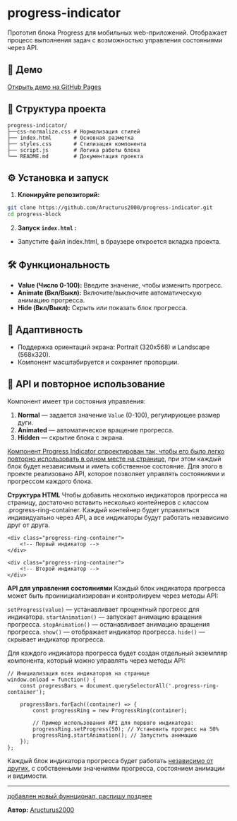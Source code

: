 # progress-indicator

Прототип блока Progress для мобильных web-приложений. Отображает процесс выполнения задач с возможностью управления состояниями через API.

## 🚀 Демо

[Открыть демо на GitHub Pages](https://aructurus2000.github.io/progress-indicator/)

## 📂 Структура проекта
```
progress-indicator/
├──css-normalize.css # Нормализация стилей
├── index.html       # Основная разметка
├── styles.css       # Стилизация компонента
├── script.js        # Логика работы блока
└── README.md        # Документация проекта
```

## ⚙️ Установка и запуск

1. **Клонируйте репозиторий:**
```bash
git clone https://github.com/Aructurus2000/progress-indicator.git
cd progress-block
```

2. **Запуск `index.html` :**
- Запустите файл index.html, в браузере откроется вкладка проекта.

## 🛠️ Функциональность

- **Value (Число 0-100):** Введите значение, чтобы изменить прогресс.
- **Animate (Вкл/Выкл):** Включите/выключите автоматическую анимацию прогресса.
- **Hide (Вкл/Выкл):** Скрыть или показать блок прогресса.

## 📱 Адаптивность

- Поддержка ориентаций экрана: Portrait (320x568) и Landscape (568x320).
- Компонент масштабируется и сохраняет пропорции.

## 🧩 API и повторное использование

Компонент имеет три состояния управления:

1. **Normal** — задается значение `Value` (0-100), регулирующее размер дуги.
2. **Animated** — автоматическое вращение прогресса.
3. **Hidden** — скрытие блока с экрана.

<u>Компонент Progress Indicator спроектирован так, чтобы его было легко повторно использовать в одном месте на странице</u>, при этом каждый блок будет независимым и иметь собственное состояние. Для этого в проекте реализовано API, которое позволяет управлять состояниями и прогрессом каждого блока.

**Структура HTML**
Чтобы добавить несколько индикаторов прогресса на страницу, достаточно вставить несколько контейнеров с классом .progress-ring-container. Каждый контейнер будет управляться индивидуально через API, а все индикаторы будут работать независимо друг от друга.
```
<div class="progress-ring-container">
    <!-- Первый индикатор -->
</div>

<div class="progress-ring-container">
    <!-- Второй индикатор -->
</div>
```

**API для управления состояниями**
Каждый блок индикатора прогресса может быть проинициализирован и контролируем через методы API:

`setProgress(value)` — устанавливает процентный прогресс для индикатора.
`startAnimation()` — запускает анимацию вращения прогресса.
`stopAnimation()` — останавливает анимацию вращения прогресса.
`show()` — отображает индикатор прогресса.
`hide()` — скрывает индикатор прогресса.

Для каждого индикатора прогресса будет создан отдельный экземпляр компонента, который можно управлять через методы API:

```
// Инициализация всех индикаторов на странице
window.onload = function() {
    const progressBars = document.querySelectorAll('.progress-ring-container');

    progressBars.forEach((container) => {
        const progressRing = new ProgressRing(container);

        // Пример использования API для первого индикатора:
        progressRing.setProgress(50); // Установить прогресс на 50%
        progressRing.startAnimation(); // Запустить анимацию
    });
};
```

Каждый блок индикатора прогресса будет работать <u>независимо от других</u>, с собственными значениями прогресса, состоянием анимации и видимости.

---
<u>добавлен новый фуннционал, распишу позднее</u>

**Автор:** [Aructurus2000](https://github.com/Aructurus2000)
